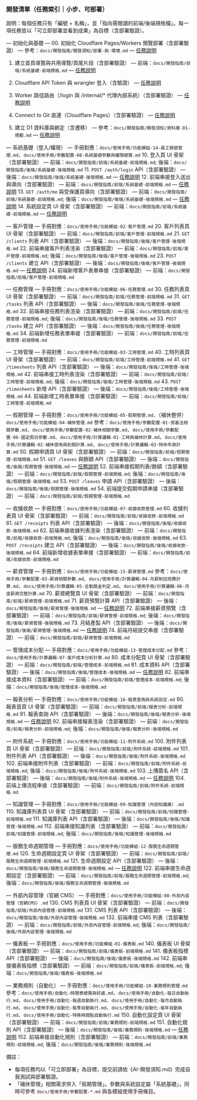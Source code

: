 ### 開發清單（任務索引｜小步、可部署）

說明：每個任務只有「編號 + 名稱」，並「指向需閱讀的前端/後端規格檔」。每一項任務皆以「可立即部署並看到成果」為目標（含部署驗證）。

— 初始化與基礎 —
00. 初始化 Cloudflare Pages/Workers 預覽部署（含部署驗證） — 參考：`docs/開發指南/開發須知/部署-與-環境.md` — [任務說明](../開發任務/00-初始化-Cloudflare-部署.md)
01. 建立首頁導覽與共用導覽/頁尾片段（含部署驗證） — 前端：`docs/開發指南/前端/系統基礎-前端規格.md` — [任務說明](../開發任務/01-共用導覽與頁尾.md)
02. Cloudflare API Token 與 wrangler 登入（含驗證） — [任務說明](../開發任務/02-Cloudflare-API-Token-與-wrangler-登入.md)
03. Worker 路徑路由（/login 與 /internal/* 代理內部系統）（含部署驗證） — [任務說明](../開發任務/03-Worker-路徑路由-代理內部系統.md)
04. Connect to Git 直連（Cloudflare Pages）（含部署驗證） — [任務說明](../開發任務/04-連結Git並自動部署-Pages.md)

05. 建立 D1 資料庫與綁定（含遷移） — 參考：`docs/開發指南/開發須知/資料庫-D1-規範.md` — [任務說明](../開發任務/05-D1-資料庫-建立與綁定.md)

— 系統基礎（登入/權限） —
手冊對應：`docs/使用手冊/功能模組-14-員工帳號管理.md`、`docs/使用手冊/參數配置-08-系統基礎參數與權限總覽.md`
10. 登入頁 UI 骨架（含部署驗證） — 前端：`docs/開發指南/前端/系統基礎-前端規格.md`; 後端：`docs/開發指南/後端/系統基礎-後端規格.md`
11. `POST /auth/login` API（含部署驗證） — 後端：`docs/開發指南/後端/系統基礎-後端規格.md` — [任務說明](../開發任務/11-auth-login-API.md)
12. 前端串接登入送出與導向（含部署驗證） — 前端：`docs/開發指南/前端/系統基礎-前端規格.md` — [任務說明](../開發任務/12-前端登入-送出與導向.md)
13. `GET /auth/me` 與受保護頁導向（含部署驗證） — 前端：`docs/開發指南/前端/系統基礎-前端規格.md`; 後端：`docs/開發指南/後端/系統基礎-後端規格.md` — [任務說明](../開發任務/13-auth-me-保護頁.md)
14. 系統設定頁 UI 骨架（含部署驗證） — 前端：`docs/開發指南/前端/系統基礎-前端規格.md` — [任務說明](../開發任務/14-系統設定-前端-UI-骨架.md)

— 客戶管理 —
手冊對應：`docs/使用手冊/功能模組-02-客戶管理.md`
20. 客戶列表頁 UI 骨架（含部署驗證） — 前端：`docs/開發指南/前端/客戶管理-前端規格.md`
21. `GET /clients` 列表 API（含部署驗證） — 後端：`docs/開發指南/後端/客戶管理-後端規格.md`
22. 前端串接客戶列表渲染（含部署驗證） — 前端：`docs/開發指南/前端/客戶管理-前端規格.md`; 後端：`docs/開發指南/後端/客戶管理-後端規格.md`
23. `POST /clients` 建立 API（含部署驗證） — 後端：`docs/開發指南/後端/客戶管理-後端規格.md` — [任務說明](../開發任務/23-建立客戶-API-與遷移.md)
24. 前端新增客戶表單串接（含部署驗證） — 前端：`docs/開發指南/前端/客戶管理-前端規格.md`

— 任務管理 —
手冊對應：`docs/使用手冊/功能模組-06-任務管理.md`
30. 任務列表頁 UI 骨架（含部署驗證） — 前端：`docs/開發指南/前端/任務管理-前端規格.md`
31. `GET /tasks` 列表 API（含部署驗證） — 後端：`docs/開發指南/後端/任務管理-後端規格.md`
32. 前端串接任務列表渲染（含部署驗證） — 前端：`docs/開發指南/前端/任務管理-前端規格.md`; 後端：`docs/開發指南/後端/任務管理-後端規格.md`
33. `POST /tasks` 建立 API（含部署驗證） — 後端：`docs/開發指南/後端/任務管理-後端規格.md`
34. 前端新增任務表單串接（含部署驗證） — 前端：`docs/開發指南/前端/任務管理-前端規格.md`

— 工時管理 —
手冊對應：`docs/使用手冊/功能模組-03-工時管理.md`
40. 工時列表頁 UI 骨架（含部署驗證） — 前端：`docs/開發指南/前端/工時管理-前端規格.md`
41. `GET /timesheets` 列表 API（含部署驗證） — 後端：`docs/開發指南/後端/工時管理-後端規格.md`
42. 前端串接工時列表渲染（含部署驗證） — 前端：`docs/開發指南/前端/工時管理-前端規格.md`; 後端：`docs/開發指南/後端/工時管理-後端規格.md`
43. `POST /timesheets` 新增 API（含部署驗證） — 後端：`docs/開發指南/後端/工時管理-後端規格.md`
44. 前端新增工時表單串接（含部署驗證） — 前端：`docs/開發指南/前端/工時管理-前端規格.md`

— 假期管理 —
手冊對應：`docs/使用手冊/功能模組-05-假期管理.md`、（補休整併）`docs/使用手冊/功能模組-04-補休管理.md`
參考：`docs/使用手冊/參數配置-01-勞基法相關參數.md`、`docs/使用手冊/參數配置-02-補休相關參數.md`、`docs/使用手冊/參數配置-06-國定假日參數.md`、`docs/使用手冊/計算邏輯-01-工時與補休計算.md`、`docs/使用手冊/計算邏輯-02-補休使用與到期計算.md`、`docs/使用手冊/計算邏輯-03-特休年資計算.md`
50. 假期申請頁 UI 骨架（含部署驗證） — 前端：`docs/開發指南/前端/假期管理-前端規格.md`
51. `GET /leaves` 與餘額 API（含部署驗證） — 後端：`docs/開發指南/後端/假期管理-後端規格.md` — [任務說明](../開發任務/51-假期餘額-API.md)
52. 前端串接假期列表/餘額（含部署驗證） — 前端：`docs/開發指南/前端/假期管理-前端規格.md`; 後端：`docs/開發指南/後端/假期管理-後端規格.md`
53. `POST /leaves` 申請 API（含部署驗證） — 後端：`docs/開發指南/後端/假期管理-後端規格.md`
54. 前端提交假期申請串接（含部署驗證） — 前端：`docs/開發指南/前端/假期管理-前端規格.md`

— 收據收款 —
手冊對應：`docs/使用手冊/功能模組-07-收據收款管理.md`
60. 收據列表頁 UI 骨架（含部署驗證） — 前端：`docs/開發指南/前端/收據收款-前端規格.md`
61. `GET /receipts` 列表 API（含部署驗證） — 後端：`docs/開發指南/後端/收據收款-後端規格.md`
62. 前端串接收據列表渲染（含部署驗證） — 前端：`docs/開發指南/前端/收據收款-前端規格.md`; 後端：`docs/開發指南/後端/收據收款-後端規格.md`
63. `POST /receipts` 建立 API（含部署驗證） — 後端：`docs/開發指南/後端/收據收款-後端規格.md`
64. 前端新增收據表單串接（含部署驗證） — 前端：`docs/開發指南/前端/收據收款-前端規格.md`

— 薪資管理 —
手冊對應：`docs/使用手冊/功能模組-15-薪資管理.md`
參考：`docs/使用手冊/參數配置-03-薪資相關參數.md`、`docs/使用手冊/計算邏輯-04-月薪制加班費計算.md`、`docs/使用手冊/計算邏輯-05-全勤獎金判定.md`、`docs/使用手冊/計算邏輯-06-月度薪資完整計算.md`
70. 薪資總覽頁 UI 骨架（含部署驗證） — 前端：`docs/開發指南/前端/薪資管理-前端規格.md`
71. 薪資預覽計算 API（含部署驗證） — 後端：`docs/開發指南/後端/薪資管理-後端規格.md` — [任務說明](../開發任務/71-薪資預覽-API.md)
72. 前端串接薪資預覽（含部署驗證） — 前端：`docs/開發指南/前端/薪資管理-前端規格.md`; 後端：`docs/開發指南/後端/薪資管理-後端規格.md`
73. 月結產製 API（含部署驗證） — 後端：`docs/開發指南/後端/薪資管理-後端規格.md` — [任務說明](../開發任務/73-薪資月結-API.md)
74. 前端月結提交串接（含部署驗證） — 前端：`docs/開發指南/前端/薪資管理-前端規格.md`

— 管理成本分配 —
手冊對應：`docs/使用手冊/功能模組-13-管理成本分配.md`
參考：`docs/使用手冊/計算邏輯-07-客戶成本分析計算.md`
80. 成本分配頁 UI 骨架（含部署驗證） — 前端：`docs/開發指南/前端/管理成本-前端規格.md`
81. 成本資料 API（含部署驗證） — 後端：`docs/開發指南/後端/管理成本-後端規格.md` — [任務說明](../開發任務/81-成本資料-API.md)
82. 前端串接成本資料（含部署驗證） — 前端：`docs/開發指南/前端/管理成本-前端規格.md`; 後端：`docs/開發指南/後端/管理成本-後端規格.md`

— 報表分析 —
手冊對應：`docs/使用手冊/功能模組-16-報表查詢與系統設定.md`
90. 報表首頁 UI 骨架（含部署驗證） — 前端：`docs/開發指南/前端/報表分析-前端規格.md`
91. 報表查詢 API（含部署驗證） — 後端：`docs/開發指南/後端/報表分析-後端規格.md` — [任務說明](../開發任務/91-報表查詢-API.md)
92. 前端串接報表渲染（含部署驗證） — 前端：`docs/開發指南/前端/報表分析-前端規格.md`; 後端：`docs/開發指南/後端/報表分析-後端規格.md`

— 附件系統 —
手冊對應：`docs/使用手冊/功能模組-11-附件系統.md`
100. 附件列表頁 UI 骨架（含部署驗證） — 前端：`docs/開發指南/前端/附件系統-前端規格.md`
101. 附件列表 API（含部署驗證） — 後端：`docs/開發指南/後端/附件系統-後端規格.md`
102. 前端串接附件列表（含部署驗證） — 前端：`docs/開發指南/前端/附件系統-前端規格.md`; 後端：`docs/開發指南/後端/附件系統-後端規格.md`
103. 上傳簽名 API（含部署驗證） — 後端：`docs/開發指南/後端/附件系統-後端規格.md` — [任務說明](../開發任務/103-附件-上傳簽名-API.md)
104. 前端上傳流程串接（含部署驗證） — 前端：`docs/開發指南/前端/附件系統-前端規格.md`

— 知識管理 —
手冊對應：`docs/使用手冊/功能模組-09-知識管理（內部知識庫）.md`
110. 知識庫列表頁 UI 骨架（含部署驗證） — 前端：`docs/開發指南/前端/知識管理-前端規格.md`
111. 知識庫列表 API（含部署驗證） — 後端：`docs/開發指南/後端/知識管理-後端規格.md`
112. 前端串接知識列表（含部署驗證） — 前端：`docs/開發指南/前端/知識管理-前端規格.md`; 後端：`docs/開發指南/後端/知識管理-後端規格.md`

— 服務生命週期管理 —
手冊對應：`docs/使用手冊/功能模組-12-服務生命週期管理.md`
120. 生命週期設定頁 UI 骨架（含部署驗證） — 前端：`docs/開發指南/前端/服務生命週期管理-前端規格.md`
121. 生命週期設定 API（含部署驗證） — 後端：`docs/開發指南/後端/服務生命週期管理-後端規格.md` — [任務說明](../開發任務/121-生命週期設定-API.md)
122. 前端串接生命週期設定（含部署驗證） — 前端：`docs/開發指南/前端/服務生命週期管理-前端規格.md`; 後端：`docs/開發指南/後端/服務生命週期管理-後端規格.md`

— 外部內容管理（官網 CMS） —
手冊對應：`docs/使用手冊/功能模組-08-外部內容管理（官網CMS）.md`
130. CMS 列表頁 UI 骨架（含部署驗證） — 前端：`docs/開發指南/前端/外部內容管理-前端規格.md`
131. CMS 列表 API（含部署驗證） — 後端：`docs/開發指南/後端/外部內容管理-後端規格.md`
132. 前端串接 CMS 列表（含部署驗證） — 前端：`docs/開發指南/前端/外部內容管理-前端規格.md`; 後端：`docs/開發指南/後端/外部內容管理-後端規格.md`

— 儀表板 —
手冊對應：`docs/使用手冊/功能模組-01-儀表板.md`
140. 儀表板 UI 骨架（含部署驗證） — 前端：`docs/開發指南/前端/儀表板-前端規格.md`
141. 儀表板指標 API（含部署驗證） — 後端：`docs/開發指南/後端/儀表板-後端規格.md`
142. 前端串接儀表板指標（含部署驗證） — 前端：`docs/開發指南/前端/儀表板-前端規格.md`; 後端：`docs/開發指南/後端/儀表板-後端規格.md`

— 業務規則（自動化） —
手冊對應：`docs/使用手冊/功能模組-10-業務規則管理.md`
參考：`docs/使用手冊/自動化-時間表總覽與好處.md`、`docs/使用手冊/自動化-每日自動執行.md`、`docs/使用手冊/自動化-每週自動執行.md`、`docs/使用手冊/自動化-每月自動執行.md`、`docs/使用手冊/自動化-每季自動執行.md`、`docs/使用手冊/自動化-每年自動執行.md`、`docs/使用手冊/自動化-特殊時間點自動執行.md`
150. 自動化設定頁 UI 骨架（含部署驗證） — 前端：`docs/開發指南/前端/業務規則-前端規格.md`
151. 自動化規則 API（含部署驗證） — 後端：`docs/開發指南/後端/業務規則-後端規格.md` — [任務說明](../開發任務/151-自動化規則-API.md)
152. 前端串接自動化規則（含部署驗證） — 前端：`docs/開發指南/前端/業務規則-前端規格.md`; 後端：`docs/開發指南/後端/業務規則-後端規格.md`

備註：
- 每項任務均以「可立即部署」為目標，提交前請依《AI-開發須知.md》完成自我測試與部署驗證。
- 「補休管理」相關需求併入「假期管理」。參數與系統設定屬「系統基礎」，同時可參考 `docs/使用手冊/參數配置-*.md` 與各模組使用手冊條目。


